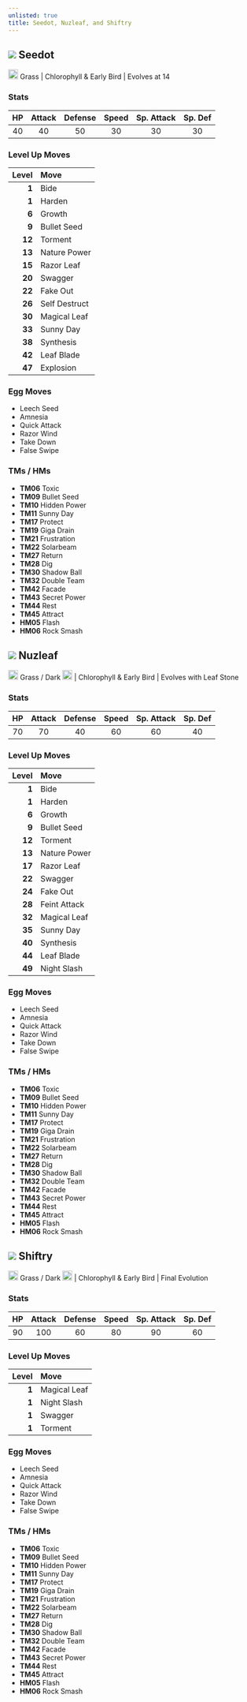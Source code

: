 ```yaml
---
unlisted: true
title: Seedot, Nuzleaf, and Shiftry
---
```

## ![](https://serebii.net/emerald/pokemon/273.png) Seedot
<img src="https://archives.bulbagarden.net/media/upload/thumb/a/a8/Grass_icon_SwSh.png/64px-Grass_icon_SwSh.png" width="20px" height="20px"> Grass | Chlorophyll & Early Bird | Evolves at 14

### Stats

| HP | Attack | Defense | Speed | Sp. Attack | Sp. Def |
|:---:|:---:|:---:|:---:|:---:|:---:|
| 40 | 40 | 50 | 30 | 30 | 30 |

### Level Up Moves

| Level | Move |
|---:|:---|
| **1** | Bide |
| **1** | Harden |
| **6** | Growth |
| **9** | Bullet Seed |
| **12** | Torment |
| **13** | Nature Power |
| **15** | Razor Leaf |
| **20** | Swagger |
| **22** | Fake Out |
| **26** | Self Destruct |
| **30** | Magical Leaf |
| **33** | Sunny Day |
| **38** | Synthesis |
| **42** | Leaf Blade |
| **47** | Explosion |

### Egg Moves
 - Leech Seed
 - Amnesia
 - Quick Attack
 - Razor Wind
 - Take Down
 - False Swipe

### TMs / HMs
 - **TM06** Toxic
 - **TM09** Bullet Seed
 - **TM10** Hidden Power
 - **TM11** Sunny Day
 - **TM17** Protect
 - **TM19** Giga Drain
 - **TM21** Frustration
 - **TM22** Solarbeam
 - **TM27** Return
 - **TM28** Dig
 - **TM30** Shadow Ball
 - **TM32** Double Team
 - **TM42** Facade
 - **TM43** Secret Power
 - **TM44** Rest
 - **TM45** Attract
 - **HM05** Flash
 - **HM06** Rock Smash

## ![](https://serebii.net/emerald/pokemon/274.png) Nuzleaf
<img src="https://archives.bulbagarden.net/media/upload/thumb/a/a8/Grass_icon_SwSh.png/64px-Grass_icon_SwSh.png" width="20px" height="20px"> Grass / Dark <img src="https://archives.bulbagarden.net/media/upload/thumb/d/d5/Dark_icon_SwSh.png/64px-Dark_icon_SwSh.png" width="20px" height="20px"> | Chlorophyll & Early Bird | Evolves with Leaf Stone

### Stats

| HP | Attack | Defense | Speed | Sp. Attack | Sp. Def |
|:---:|:---:|:---:|:---:|:---:|:---:|
| 70 | 70 | 40 | 60 | 60 | 40 |

### Level Up Moves

| Level | Move |
|---:|:---|
| **1** | Bide |
| **1** | Harden |
| **6** | Growth |
| **9** | Bullet Seed |
| **12** | Torment |
| **13** | Nature Power |
| **17** | Razor Leaf |
| **22** | Swagger |
| **24** | Fake Out |
| **28** | Feint Attack |
| **32** | Magical Leaf |
| **35** | Sunny Day |
| **40** | Synthesis |
| **44** | Leaf Blade |
| **49** | Night Slash |

### Egg Moves
 - Leech Seed
 - Amnesia
 - Quick Attack
 - Razor Wind
 - Take Down
 - False Swipe

### TMs / HMs
 - **TM06** Toxic
 - **TM09** Bullet Seed
 - **TM10** Hidden Power
 - **TM11** Sunny Day
 - **TM17** Protect
 - **TM19** Giga Drain
 - **TM21** Frustration
 - **TM22** Solarbeam
 - **TM27** Return
 - **TM28** Dig
 - **TM30** Shadow Ball
 - **TM32** Double Team
 - **TM42** Facade
 - **TM43** Secret Power
 - **TM44** Rest
 - **TM45** Attract
 - **HM05** Flash
 - **HM06** Rock Smash

## ![](https://serebii.net/emerald/pokemon/275.png) Shiftry
<img src="https://archives.bulbagarden.net/media/upload/thumb/a/a8/Grass_icon_SwSh.png/64px-Grass_icon_SwSh.png" width="20px" height="20px"> Grass / Dark <img src="https://archives.bulbagarden.net/media/upload/thumb/d/d5/Dark_icon_SwSh.png/64px-Dark_icon_SwSh.png" width="20px" height="20px"> | Chlorophyll & Early Bird | Final Evolution

### Stats

| HP | Attack | Defense | Speed | Sp. Attack | Sp. Def |
|:---:|:---:|:---:|:---:|:---:|:---:|
| 90 | 100 | 60 | 80 | 90 | 60 |

### Level Up Moves

| Level | Move |
|---:|:---|
| **1** | Magical Leaf |
| **1** | Night Slash |
| **1** | Swagger |
| **1** | Torment |

### Egg Moves
 - Leech Seed
 - Amnesia
 - Quick Attack
 - Razor Wind
 - Take Down
 - False Swipe

### TMs / HMs
 - **TM06** Toxic
 - **TM09** Bullet Seed
 - **TM10** Hidden Power
 - **TM11** Sunny Day
 - **TM17** Protect
 - **TM19** Giga Drain
 - **TM21** Frustration
 - **TM22** Solarbeam
 - **TM27** Return
 - **TM28** Dig
 - **TM30** Shadow Ball
 - **TM32** Double Team
 - **TM42** Facade
 - **TM43** Secret Power
 - **TM44** Rest
 - **TM45** Attract
 - **HM05** Flash
 - **HM06** Rock Smash